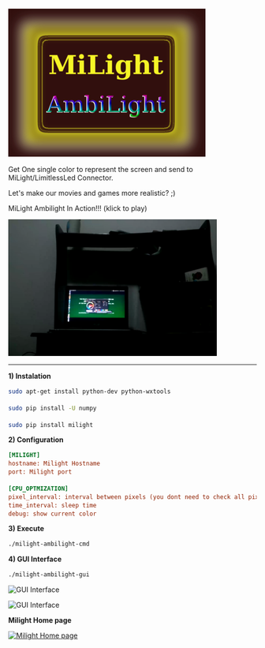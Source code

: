![LOGO](https://raw.githubusercontent.com/masterzion/milight-ambilight/master/imgs/migui.png)





Get One single color to represent the screen and send to MiLight/LimitlessLed Connector.

Let's make our movies and games more realistic? ;)


MiLight Ambilight In Action!!! (klick to play)

[![MiLight Ambilight in Action](https://raw.githubusercontent.com/masterzion/milight-ambilight/master/imgs/youtube.png)](https://www.youtube.com/watch?v=VNhzjfAACFY)



---

**1) Instalation**
``` bash
sudo apt-get install python-dev python-wxtools

sudo pip install -U numpy

sudo pip install milight
```

**2) Configuration**
``` ini
[MILIGHT]
hostname: Milight Hostname
port: Milight port

[CPU_OPTMIZATION]
pixel_interval: interval between pixels (you dont need to check all pixels )
time_interval: sleep time
debug: show current color
```

**3) Execute**
``` bash
./milight-ambilight-cmd
```


**4) GUI Interface**

``` bash
./milight-ambilight-gui
```


![GUI Interface](http://s7.postimg.org/w593zqguj/milight_gui1.png)



![GUI Interface](http://s24.postimg.org/nmwmecafp/milight_gui2.png)


**Milight Home page**

[![Milight Home page](http://cdn2.bigcommerce.com/n-d57o0b/jesswyt/products/78/images/266/milight_bulb1__74439.1404685995.220.290.jpg?c=2)](http://www.milight.com/milight-rgbw/)